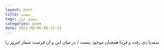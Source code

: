 ```yaml
---
layout: post
title: سعدی
tags: سعدی غزل
categories: poem
date: 2022-06-06 06:35:23
---
```


سعدیا دی رفت و فردا همچنان موجود نیست / در میان این و آن فرصت شمار امروز را
